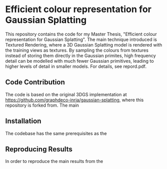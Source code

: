# Efficient colour representation for Gaussian Splatting

This repository contains the code for my Master Thesis, "Efficient colour representation for Gaussian Splatting". The main technique introduced is Textured Rendering, where a 3D Gaussian Splatting model is rendered with the training views as textures. By sampling the colours from textures instead of storing them directly in the Gaussian primites, high frequency detail can be modelled with much fewer Gaussian primitives, leading to higher levels of detail in smaller models. For details, see repord.pdf.

## Code Contribution
The code is based on the original 3DGS implementation at https://github.com/graphdeco-inria/gaussian-splatting, where this repository is forked from. The main 

## Installation
The codebase has the same prerequisites as the 

## Reproducing Results

In order to reproduce the main results from the 
